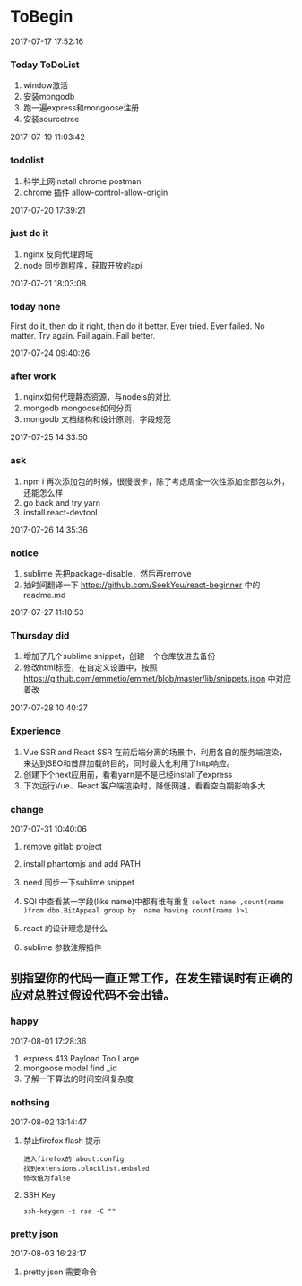 # ToBegin
2017-07-17 17:52:16
### Today ToDoList
1. window激活
2. 安装mongodb
3. 跑一遍express和mongoose注册
4. 安装sourcetree

2017-07-19 11:03:42
### todolist
1. 科学上网install chrome postman
2. chrome 插件 allow-control-allow-origin

2017-07-20 17:39:21
### just do it
1. nginx 反向代理跨域
2. node 同步跑程序，获取开放的api

2017-07-21 18:03:08
### today none
First do it, then do it right, then do it better.
Ever tried. Ever failed. No matter. Try again. Fail again. Fail better.

2017-07-24 09:40:26
### after work
1. nginx如何代理静态资源，与nodejs的对比
2. mongodb mongoose如何分页
3. mongodb 文档结构和设计原则，字段规范

2017-07-25 14:33:50
### ask
1. npm i 再次添加包的时候，很慢很卡，除了考虑周全一次性添加全部包以外，还能怎么样
2. go back and try yarn
3. install react-devtool

2017-07-26 14:35:36
### notice
1. sublime 先把package-disable，然后再remove
2. 抽时间翻译一下 https://github.com/SeekYou/react-beginner 中的readme.md

2017-07-27 11:10:53
### Thursday did
1. 增加了几个sublime snippet，创建一个仓库放进去备份
2. 修改html标签，在自定义设置中，按照 https://github.com/emmetio/emmet/blob/master/lib/snippets.json 中对应着改

2017-07-28 10:40:27
### Experience
1. Vue SSR and React SSR
在前后端分离的场景中，利用各自的服务端渲染，来达到SEO和首屏加载的目的，同时最大化利用了http响应。
2. 创建下个next应用前，看看yarn是不是已经install了express
3. 下次运行Vue、React 客户端渲染时，降低网速，看看空白期影响多大


### change 
2017-07-31 10:40:06
1. remove gitlab project
2. install phantomjs and add PATH
3. need 同步一下sublime snippet
4. SQl 中查看某一字段(like name)中都有谁有重复
`select name ,count(name )from dbo.BitAppeal group by  name having count(name )>1`

5. react 的设计理念是什么
6. sublime 参数注解插件
## 别指望你的代码一直正常工作，在发生错误时有正确的应对总胜过假设代码不会出错。

### happy
2017-08-01 17:28:36 
1. express 413  Payload Too Large
2. mongoose model find _id
3. 了解一下算法的时间空间复杂度

### nothsing
2017-08-02 13:14:47
1. 禁止firefox flash 提示
   ```
   进入firefox的 about:config  
   找到extensions.blocklist.enbaled  
   修改值为false  
   ```
2. SSH Key
   ```
   ssh-keygen -t rsa -C ""
   ```


### pretty json
2017-08-03 16:28:17
1. pretty json  需要命令